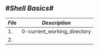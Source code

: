 *#**Shell Basics**#*
-------------------------------------------------------------------------------------------------------------------
|    *File*                      |                *Description*                           |
|--------------------------------|--------------------------------------------------------|
|1.| 0-current_working_directory  | Write a script that prints the abssolute path name of the current working directory|
|2.|